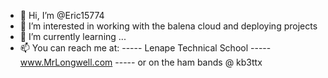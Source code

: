 - 👋 Hi, I’m @Eric15774
- 👀 I’m interested in working with the balena cloud and deploying projects
- 🌱 I’m currently learning ...
- 📫 You can reach me at:
----- Lenape Technical School
----- www.MrLongwell.com
----- or on the ham bands @ kb3ttx

<!---
Eric15774/Eric15774 is a ✨ special ✨ repository because its `README.md` (this file) appears on your GitHub profile.
You can click the Preview link to take a look at your changes.
--->
